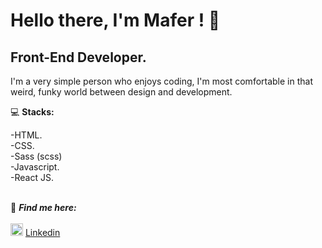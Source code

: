 # Hello there, I'm Mafer ! :elephant:
## Front-End Developer.

I'm a very simple person who enjoys coding, I'm most comfortable in that weird, funky world between design and development.



:computer: **Stacks:**

-HTML. </br>
-CSS.</br>
-Sass (scss) </br>
-Javascript.</br>
-React JS.
<br></br>


:dart: ***Find me here:***
<br></br>
<img src="https://i.postimg.cc/1tWpxw42/LI-In-Bug.png" width=20> [Linkedin](https://www.linkedin.com/in/mar%C3%ADa-fernanda-jim%C3%A9nez-8a33871b6/)
